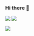 ### Hi there 👋

[<img src="https://img.shields.io/badge/Website-mg-%23.svg?color=red&style=for-the-badge" />](https://www.mathewgoldsborough.com)
[<img src="https://img.shields.io/badge/linkedin-%230077B5.svg?&style=for-the-badge&logo=linkedin&logoColor=white" />](https://www.linkedin.com/in/goldsborough/)

[<img src="https://api.ratiorender.com/1/1?scale=50" />](https://www.ratiorender.com)


<!--
**mgoldsborough/mgoldsborough** is a ✨ _special_ ✨ repository because its `README.md` (this file) appears on your GitHub profile.

Here are some ideas to get you started:

- 🔭 I’m currently working on ...
- 🌱 I’m currently learning ...
- 👯 I’m looking to collaborate on ...
- 🤔 I’m looking for help with ...
- 💬 Ask me about ...
- 📫 How to reach me: ...
- 😄 Pronouns: ...
- ⚡ Fun fact: ...
-->
